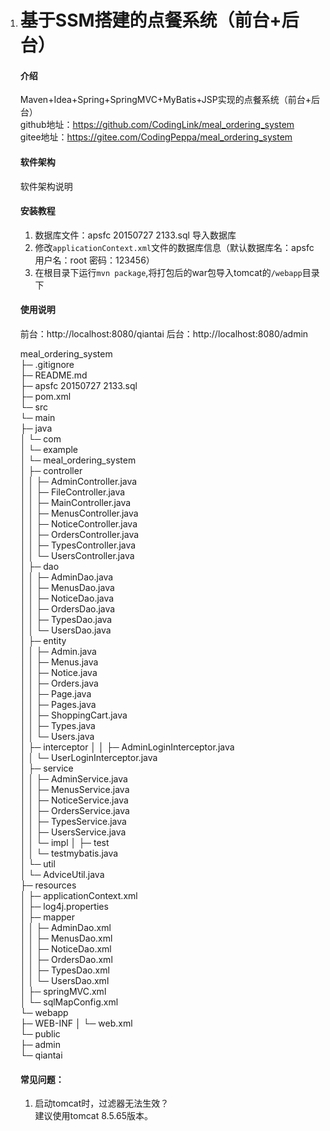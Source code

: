 1. # 基于SSM搭建的点餐系统（前台+后台）
    
    #### 介绍
    
    Maven+Idea+Spring+SpringMVC+MyBatis+JSP实现的点餐系统（前台+后台）  
    github地址：https://github.com/CodingLink/meal_ordering_system  
    gitee地址：https://gitee.com/CodingPeppa/meal_ordering_system   
    
       
    
    #### 软件架构
    
    软件架构说明
    
    
    #### 安装教程
    
    1.  数据库文件：apsfc 20150727 2133.sql 导入数据库 
    2.  修改`applicationContext.xml`文件的数据库信息（默认数据库名：apsfc 用户名：root 密码：123456）
    3.  在根目录下运行`mvn package`,将打包后的war包导入tomcat的`/webapp`目录下
    
    #### 使用说明
    
    前台：http://localhost:8080/qiantai
    后台：http://localhost:8080/admin
    
    meal_ordering_system  
    ├─ .gitignore  
    ├─ README.md  
    ├─ apsfc 20150727 2133.sql  
    ├─ pom.xml  
    └─ src  
           └─ main  
                  ├─ java  
                  │    └─ com  
                  │           └─ example  
                  │                  └─ meal_ordering_system  
                  │                         ├─ controller  
                  │                         │    ├─ AdminController.java  
                  │                         │    ├─ FileController.java  
                  │                         │    ├─ MainController.java  
                  │                         │    ├─ MenusController.java  
                  │                         │    ├─ NoticeController.java  
                  │                         │    ├─ OrdersController.java  
                  │                         │    ├─ TypesController.java  
                  │                         │    └─ UsersController.java  
                  │                         ├─ dao  
                  │                         │    ├─ AdminDao.java  
                  │                         │    ├─ MenusDao.java  
                  │                         │    ├─ NoticeDao.java  
                  │                         │    ├─ OrdersDao.java  
                  │                         │    ├─ TypesDao.java  
                  │                         │    └─ UsersDao.java  
                  │                         ├─ entity  
                  │                         │    ├─ Admin.java  
                  │                         │    ├─ Menus.java  
                  │                         │    ├─ Notice.java  
                  │                         │    ├─ Orders.java  
                  │                         │    ├─ Page.java  
                  │                         │    ├─ Pages.java  
                  │                         │    ├─ ShoppingCart.java  
                  │                         │    ├─ Types.java  
                  │                         │    └─ Users.java  
                  │                         ├─ interceptor
                  │                         │    ├─ AdminLoginInterceptor.java  
                  │                         │    └─ UserLoginInterceptor.java  
                  │                         ├─ service  
                  │                         │    ├─ AdminService.java  
                  │                         │    ├─ MenusService.java  
                  │                         │    ├─ NoticeService.java  
                  │                         │    ├─ OrdersService.java  
                  │                         │    ├─ TypesService.java  
                  │                         │    ├─ UsersService.java  
                  │                         │    └─ impl
                  │                         ├─ test  
                  │                         │    └─ testmybatis.java  
                  │                         └─ util  
                  │                                └─ AdviceUtil.java  
                  ├─ resources  
                  │    ├─ applicationContext.xml  
                  │    ├─ log4j.properties   
                  │    ├─ mapper  
                  │    │    ├─ AdminDao.xml  
                  │    │    ├─ MenusDao.xml  
                  │    │    ├─ NoticeDao.xml  
                  │    │    ├─ OrdersDao.xml  
                  │    │    ├─ TypesDao.xml  
                  │    │    └─ UsersDao.xml  
                  │    ├─ springMVC.xml  
                  │    └─ sqlMapConfig.xml  
                  └─ webapp  
                         ├─ WEB-INF 
                         │    └─ web.xml  
                         └─ public  
                                ├─ admin   
                                └─ qiantai  
    
    #### 常见问题：
    
    1. 启动tomcat时，过滤器无法生效？  
       建议使用tomcat 8.5.65版本。